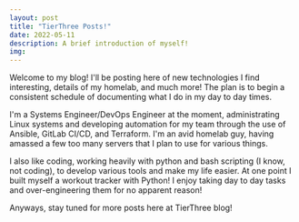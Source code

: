 ```yaml
---
layout: post
title: "TierThree Posts!"
date: 2022-05-11 
description: A brief introduction of myself! 
img: 
---
```

Welcome to my blog! I'll be posting here of new technologies I find interesting, details of my homelab, and much more! The plan is to begin a consistent schedule of documenting what I do in my day to day times.

I'm a Systems Engineer/DevOps Engineer at the moment, administrating Linux systems and developing automation for my team through the use of Ansible, GitLab CI/CD, and Terraform. I'm an avid homelab guy, having amassed a few too many servers that I plan to use for various things.

I also like coding, working heavily with python and bash scripting (I know, not coding), to develop various tools and make my life easier. At one point I built myself a workout tracker with Python! I enjoy taking day to day tasks and over-engineering them for no apparent reason! 

Anyways, stay tuned for more posts here at TierThree blog!
